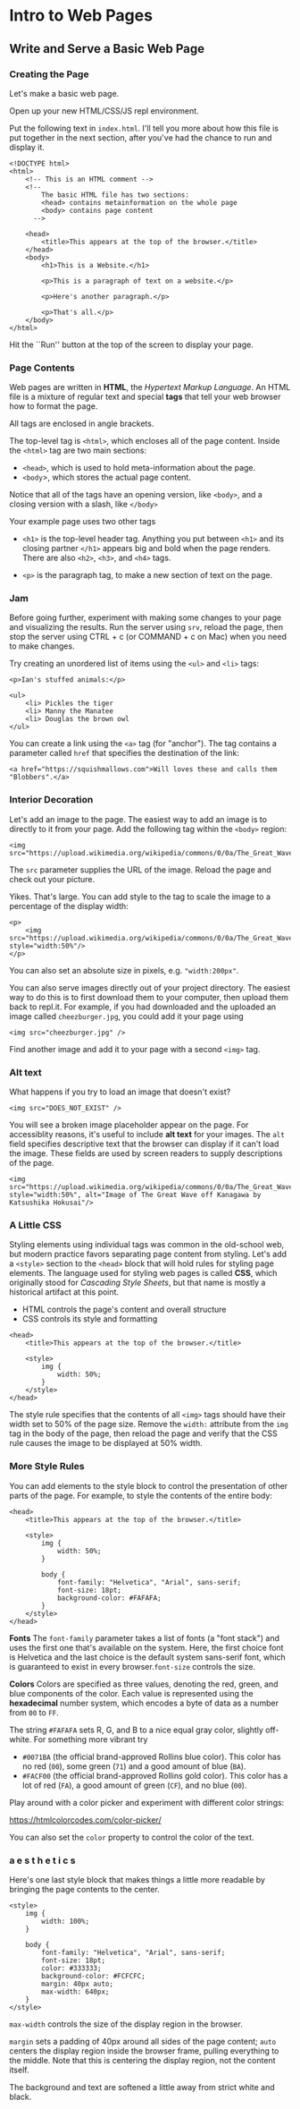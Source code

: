 # Intro to Web Pages

## Write and Serve a Basic Web Page

### Creating the Page

Let's make a basic web page. 

Open up your new HTML/CSS/JS repl environment.

Put the following text in `index.html`. I'll tell you more about how this file is put together in the next section, after you've had the
chance to run and display it.

```
<!DOCTYPE html>
<html>
    <!-- This is an HTML comment -->
    <!-- 
        The basic HTML file has two sections:
        <head> contains metainformation on the whole page
        <body> contains page content
      -->

    <head>
        <title>This appears at the top of the browser.</title>
    </head>
    <body>
        <h1>This is a Website.</h1>
        
        <p>This is a paragraph of text on a website.</p>
        
        <p>Here's another paragraph.</p>
        
        <p>That's all.</p>
    </body>
</html>
```

Hit the ``Run'' button at the top of the screen to display your page.


### Page Contents

Web pages are written in **HTML**, the *Hypertext Markup Language*. An HTML file is a mixture of regular text and special **tags** that tell your web browser how to format the page.

All tags are enclosed in angle brackets.

The top-level tag is `<html>`, which encloses all of the page content. Inside the `<html>` tag are two main sections:

- `<head>`, which is used to hold meta-information about the page.
- `<body`>, which stores the actual page content.

Notice that all of the tags have an opening version, like `<body>`, and a closing version with a slash, like `</body>`

Your example page uses two other tags

- `<h1>` is the top-level header tag. Anything you put between `<h1>` and its closing partner `</h1>` appears big and bold when the page renders. There are also `<h2>`, `<h3>`, and `<h4>` tags.

- `<p>` is the paragraph tag, to make a new section of text on the page.

### Jam

Before going further, experiment with making some changes to your page and visualizing the results. Run the server using `srv`, reload the page, then stop the server using CTRL + c (or COMMAND + c on Mac) when you need to make changes.


Try creating an unordered list of items using the `<ul>` and `<li>` tags:

```
<p>Ian's stuffed animals:</p>

<ul>
    <li> Pickles the tiger
    <li> Manny the Manatee
    <li> Douglas the brown owl
</ul>
```

You can create a link using the `<a>` tag (for "anchor"). The tag contains a parameter called `href` that specifies the destination of the link:

```
<a href="https://squishmallows.com">Will loves these and calls them "Blobbers".</a>
```

### Interior Decoration

Let's add an image to the page. The easiest way to add an image is to directly to it from your page. Add the following tag within the `<body>` region:

```
<img src="https://upload.wikimedia.org/wikipedia/commons/0/0a/The_Great_Wave_off_Kanagawa.jpg"/>
```

The `src` parameter supplies the URL of the image. Reload the page and check out your picture.

Yikes. That's large. You can add style to the tag to scale the image to a percentage of the display width:

```
<p>
    <img src="https://upload.wikimedia.org/wikipedia/commons/0/0a/The_Great_Wave_off_Kanagawa.jpg" style="width:50%"/>
</p>
```

You can also set an absolute size in pixels, e.g. `"width:200px"`.

You can also serve images directly out of your project directory. The easiest way to do this is to first download them to your computer, then upload them back to repl.it. For example, if you had downloaded and the uploaded an image called `cheezburger.jpg`, you could add it your page using

```
<img src="cheezburger.jpg" />
```

Find another image and add it to your page with a second `<img>` tag.


### Alt text

What happens if you try to load an image that doesn't exist?

```
<img src="DOES_NOT_EXIST" />
```

You will see a broken image placeholder appear on the page. For accessiblity reasons, it's useful to include **alt text** for your images. The `alt` field specifies descriptive text that the browser can display if it can't load the image. These fields are used by screen readers to supply descriptions of the page.

```
<img src="https://upload.wikimedia.org/wikipedia/commons/0/0a/The_Great_Wave_off_Kanagawa.jpg" style="width:50%", alt="Image of The Great Wave off Kanagawa by Katsushika Hokusai"/>
```


### A Little CSS

Styling elements using individual tags was common in the old-school web, but modern practice favors separating page content from styling. Let's add a `<style>` section to the `<head>` block that will hold rules for styling page elements. The language used for styling web pages is called **CSS**, which originally stood for *Cascading Style Sheets*, but that name is mostly a historical artifact at this point.

- HTML controls the page's content and overall structure
- CSS controls its style and formatting

```
<head>
    <title>This appears at the top of the browser.</title>

    <style>
        img {
            width: 50%;
        }
    </style>
</head>
```

The style rule specifies that the contents of all `<img>` tags should have their width set to 50% of the page size. Remove the `width:` attribute from the `img` tag in the body of the page, then reload the page and verify that the CSS rule causes the image to be displayed at 50% width.

### More Style Rules

You can add elements to the style block to control the presentation of other parts of the page. For example, to style the contents of  the entire body:

```
<head>
    <title>This appears at the top of the browser.</title>

    <style>
        img {
            width: 50%;
        }

        body {
            font-family: "Helvetica", "Arial", sans-serif;
            font-size: 18pt;
            background-color: #FAFAFA;
        }
    </style>
</head>
```

**Fonts** The `font-family` parameter takes a list of fonts (a "font stack") and uses the first one that's available on the system. Here, the first choice font is Helvetica and the last choice is the default system sans-serif font, which is guaranteed to exist in every browser.`font-size` controls the size.

**Colors** Colors are specified as three values, denoting the red, green, and blue components of the color. Each value is represented using the **hexadecimal** number system, which encodes a byte of data as a number from `00` to `FF`.

The string `#FAFAFA` sets R, G, and B to a nice equal gray color, slightly off-white. For something more vibrant try

- `#0071BA` (the official brand-approved Rollins blue color). This color has no red (`00`), some green (`71`) and a good amount of blue (`BA`).
- `#FACF00` (the official brand-approved Rollins gold color). This color has a lot of red (`FA`), a good amount of green (`CF`), and no blue (`00`).

Play around with a color picker and experiment with different color strings:

https://htmlcolorcodes.com/color-picker/

You can also set the `color` property to control the color of the text.

### a e s t h e t i c s

Here's one last style block that makes things a little more readable by bringing the page contents to the center.

```
<style>
    img {
        width: 100%;
    }

    body {
        font-family: "Helvetica", "Arial", sans-serif;
        font-size: 18pt;
        color: #333333;
        background-color: #FCFCFC;
        margin: 40px auto;
        max-width: 640px;
    }
</style>
```

`max-width` controls the size of the display region in the browser.

`margin` sets a padding of 40px around all sides of the page content; `auto` centers the display region inside the browser frame, pulling everything to the middle. Note that this is centering the display region, not the content itself.

The background and text are softened a little away from strict white and black.
